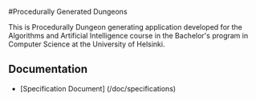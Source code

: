 #Procedurally Generated Dungeons

This is Procedurally Dungeon generating application developed for the Algorithms and Artificial Intelligence course in the Bachelor's program in Computer Science at the University of Helsinki.

## Documentation

- [Specification Document] (/doc/specifications)
